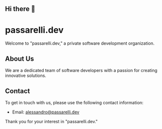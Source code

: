 ## Hi there 👋
# passarelli.dev

Welcome to "passarelli.dev," a private software development organization.

## About Us

We are a dedicated team of software developers with a passion for creating innovative solutions.

## Contact

To get in touch with us, please use the following contact information:

- Email: alessandro@passarelli.dev

Thank you for your interest in "passarelli.dev."
